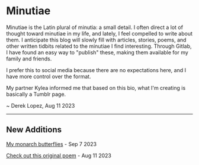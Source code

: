 # Minutiae
Minutiae is the Latin plural of minutia: a small detail. I often direct a lot of thought toward minutiae in my life, and lately, I feel compelled to write about them. I anticipate this blog will slowly fill with articles, stories, poems, and other written tidbits related to the minutiae I find interesting. Through Gitlab, I have found an easy way to "publish" these, making them available for my family and friends.

I prefer this to social media because there are no expectations here, and I have more control over the format.

My partner Kylea informed me that based on this bio, what I'm creating is basically a Tumblr page.

 ~ Derek Lopez, Aug 11 2023

 --------------------------

## New Additions

 [My monarch butterflies](./content/posts/monarchs.md) - Sep 7 2023

 [Check out this original poem](./content/poems/alertly_decompose.md) - Aug 11 2023
